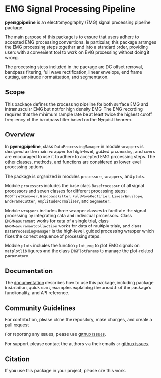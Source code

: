# EMG Signal Processing Pipeline

**pyemgpipeline** is an electromyography (EMG) signal processing pipeline package.

The main purpose of this package is to ensure that users adhere to accepted EMG processing conventions.
In particular, this package arranges the EMG processing steps together and into a standard order,
providing users with a convenient tool to work on EMG processing without doing it wrong.

The processing steps included in the package are
DC offset removal, bandpass filtering, full wave rectification, linear envelope,
end frame cutting, amplitude normalization, and segmentation.

## Scope

This package defines the processing pipeline for both surface EMG and
intramuscular EMG but not for high density EMG.
The EMG recording requires that the minimum sample rate be at least twice the
highest cutoff frequency of the bandpass filter based on the Nyquist theorem.

## Overview

In **pyemgpipeline**, class `DataProcessingManager` in module `wrappers` is
designed as the main wrapper for high-level, guided processing,
and users are encouraged to use it to adhere to accepted EMG processing steps.
The other classes, methods, and functions are considered as lower level processing
options.

The package is organized in modules `processors`, `wrappers`, and `plots`.

Module `processors` includes the base class `BaseProcessor` of all signal
processors and seven classes for different processing steps:
`DCOffsetRemover`, `BandpassFilter`, `FullWaveRectifier`, `LinearEnvelope`,
`EndFrameCutter`, `AmplitudeNormalizer`, and `Segmenter`.

Module `wrappers` includes three wrapper classes to facilitate the signal
processing by integrating data and individual processors.
Class `EMGMeasurement` works for data of a single trial,
class `EMGMeasurementCollection` works for data of multiple trials,
and class `DataProcessingManager` is the high-level, guided processing wrapper
which fixes the correct sequence of processing steps.

Module `plots` includes
the function `plot_emg` to plot EMG signals on `matplotlib` figures
and the class `EMGPlotParams` to manage the plot-related parameters.

## Documentation

The [documentation](https://aalhossary.github.io/pyemgpipeline/)
describes how to use this package, including
package installation, quick start, examples explaining the breadth of the package’s functionality,
and API reference.

## Community Guidelines

For contribution, please clone the repository, make changes, and create a pull request.

For reporting any issues, please use
[github issues](https://github.com/aalhossary/pyemgpipeline/issues).

For support, please contact the authors via their emails
or [github issues](https://github.com/aalhossary/pyemgpipeline/issues).

## Citation

If you use this package in your project, please cite this work.


